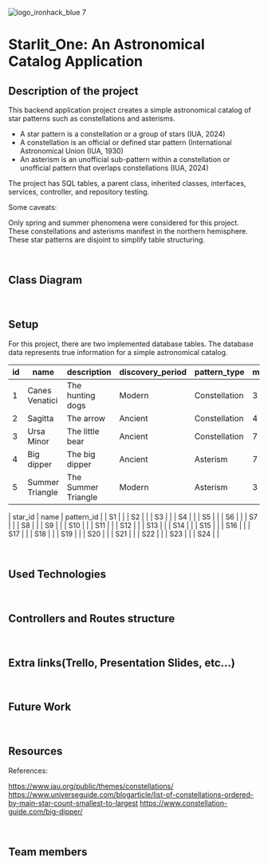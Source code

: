 ![logo_ironhack_blue 7](https://user-images.githubusercontent.com/23629340/40541063-a07a0a8a-601a-11e8-91b5-2f13e4e6b441.png)

# Starlit_One: An Astronomical Catalog Application

## Description of the project

This backend application project creates a simple astronomical catalog of star patterns such as constellations and asterisms.

- A star pattern is a constellation or a group of stars (IUA, 2024)
- A constellation is an official or defined star pattern (International Astronomical Union (IUA, 1930)
- An asterism is an unofficial sub-pattern within a constellation or unofficial pattern that overlaps constellations (IUA, 2024)

The project has SQL tables, a parent class, inherited classes, interfaces, services, controller, and repository testing. 

Some caveats:

Only spring and summer phenomena were considered for this project. These constellations and asterisms manifest in the northern hemisphere. These star patterns are disjoint to simplify table structuring.

<br>

## Class Diagram

<br>

## Setup

For this project, there are two implemented database tables. The database data represents true information for a simple astronomical catalog.

| id | name            | description          | discovery_period | pattern_type  | main_star_count | 
| -- | --------------- | -------------------- | ---------------- | ------------- | --------------- |
| 1  | Canes Venatici  | The hunting dogs     | Modern           | Constellation | 3               |
| 2  | Sagitta         | The arrow            | Ancient          | Constellation | 4               |
| 3  | Ursa Minor      | The little bear      | Ancient          | Constellation | 7               |
| 4  | Big dipper      | The big dipper       | Ancient          | Asterism      | 7               |
| 5  | Summer Triangle | The Summer Triangle  | Modern           | Asterism      | 3               |

| star_id  | name | pattern_id | 
| S1  |   |
| S2  |   |
| S3  |   |
| S4  |   |
| S5  |   |
| S6  |   |
| S7  |   |
| S8  |   |
| S9  |   |
| S10 |   |
| S11 |   |
| S12 |   |
| S13 |   |
| S14 |   |
| S15 |   |
| S16 |   |
| S17 |   |
| S18 |   |
| S19 |   |
| S20 |   |
| S21 |   |
| S22 |   |
| S23 |   |
| S24 |   |

<br>

## Used Technologies

<br>

## Controllers and Routes structure

<br>

## Extra links(Trello, Presentation Slides, etc…)

<br>

## Future Work

<br>

## Resources


References: 

https://www.iau.org/public/themes/constellations/
https://www.universeguide.com/blogarticle/list-of-constellations-ordered-by-main-star-count-smallest-to-largest
https://www.constellation-guide.com/big-dipper/

<br>

## Team members

<br>

